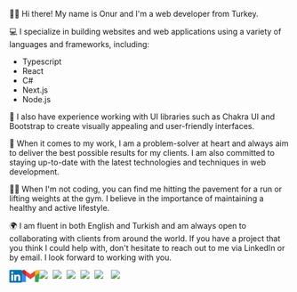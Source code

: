 🙋‍♂️ Hi there! My name is Onur and I'm a web developer from Turkey.

💻 I specialize in building websites and web applications using a variety of languages and frameworks, including:

- Typescript
- React
- C#
- Next.js
- Node.js

🎨 I also have experience working with UI libraries such as Chakra UI and Bootstrap to create visually appealing and user-friendly interfaces.

💪 When it comes to my work, I am a problem-solver at heart and always aim to deliver the best possible results for my clients. I am also committed to staying up-to-date with the latest technologies and techniques in web development.

🏃‍♂️ When I'm not coding, you can find me hitting the pavement for a run or lifting weights at the gym. I believe in the importance of maintaining a healthy and active lifestyle.

🌍 I am fluent in both English and Turkish and am always open to collaborating with clients from around the world. If you have a project that you think I could help with, don't hesitate to reach out to me via LinkedIn or by email. I look forward to working with you.

[<img  width="23" src="social-media-logo/linkedin.png" align="left" />][linkedin]
[<img  width="30" src="social-media-logo/logo-gmail.png" align="left" />][gmail]
<img width="25" src="https://upload.wikimedia.org/wikipedia/commons/thumb/9/99/Unofficial_JavaScript_logo_2.svg/1200px-Unofficial_JavaScript_logo_2.svg.png" align="left"/>
<img width="25" src="https://w7.pngwing.com/pngs/915/519/png-transparent-typescript-hd-logo-thumbnail.png" align="left"/>
<img width="25" src="https://upload.wikimedia.org/wikipedia/commons/a/a7/React-icon.svg" align="left"/>
<img width="25" src="https://d2eip9sf3oo6c2.cloudfront.net/tags/images/000/001/074/full/nextjs.png" align="left"/>
<img width="30" src="https://upload.wikimedia.org/wikipedia/commons/d/d9/Node.js_logo.svg" align="left"/>
<img width="25" src="https://uxwing.com/wp-content/themes/uxwing/download/brands-and-social-media/c-sharp-programming-language-icon.png" align="left"/>

[linkedin]: https://www.linkedin.com/in/onurcagan/
[gmail]: mailto:onurcagann@gmail.com
